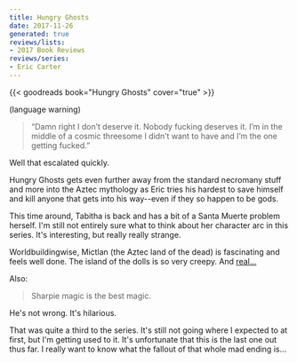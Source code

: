 ```yaml
---
title: Hungry Ghosts
date: 2017-11-26
generated: true
reviews/lists:
- 2017 Book Reviews
reviews/series:
- Eric Carter
---
```

{{< goodreads book="Hungry Ghosts" cover="true" >}}

(language warning)  

> “Damn right I don’t deserve it. Nobody fucking deserves it. I’m in the middle of a cosmic threesome I didn’t want to have and I’m the one getting fucked.”

<!--more-->

Well that escalated quickly.  

Hungry Ghosts gets even further away from the standard necromany stuff and more into the Aztec mythology as Eric tries his hardest to save himself and kill anyone that gets into his way--even if they so happen to be gods.  

This time around, Tabitha is back and has a bit of a Santa Muerte problem herself. I'm still not entirely sure what to think about her character arc in this series. It's interesting, but really really strange.  

Worldbuildingwise, Mictlan (the Aztec land of the dead) is fascinating and feels well done. The island of the dolls is so very creepy. And [real...](http://www.isladelasmunecas.com/)  

Also:  

> Sharpie magic is the best magic.

He's not wrong. It's hilarious.  

That was quite a third to the series. It's still not going where I expected to at first, but I'm getting used to it. It's unfortunate that this is the last one out thus far. I really want to know what the fallout of that whole mad ending is...


